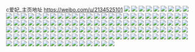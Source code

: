 c爱妃_主页地址 https://weibo.com/u/2134525101 
![](https://wx4.sinaimg.cn/mw2000/7f3a44adly1h7n8x21fe2j22c035m1l0.jpg) 
![](https://wx4.sinaimg.cn/mw2000/7f3a44adly1h7n8x0lc2cj227o2z1qv6.jpg) 
![](https://wx4.sinaimg.cn/mw2000/7f3a44adly1h7na1o5pkvj22c034lqv6.jpg) 
![](https://wx4.sinaimg.cn/mw2000/7f3a44adly1h7n8x5lypyj22c0340qv6.jpg) 
![](https://wx4.sinaimg.cn/mw2000/7f3a44adly1h7n9zdmbenj22io1w04qr.jpg) 
![](https://wx4.sinaimg.cn/mw2000/7f3a44adly1h7n9fizkz0j21f20sqn58.jpg) 
![](https://wx4.sinaimg.cn/mw2000/7f3a44adly1h7n9fio2eqj20zo1070wi.jpg) 
![](https://wx4.sinaimg.cn/mw2000/7f3a44adly1h6zc7po2izj22c034yb2c.jpg) 
![](https://wx4.sinaimg.cn/mw2000/7f3a44adly1h6yz4wj6vkj22c02c0b2e.jpg) 
![](https://wx4.sinaimg.cn/mw2000/7f3a44adly1h6zc3asd5qj22802yphdw.jpg) 
![](https://wx4.sinaimg.cn/mw2000/7f3a44adly1h6yz4u3pqmj22c034mnpe.jpg) 
![](https://wx4.sinaimg.cn/mw2000/7f3a44adly1h6zc7rcuejj22892zlu0x.jpg) 
![](https://wx4.sinaimg.cn/mw2000/7f3a44adly1h6zc7twst0j22c03401l1.jpg) 
![](https://wx4.sinaimg.cn/mw2000/7f3a44adly1h6zcaas4d3j22912pfqv5.jpg) 
![](https://wx4.sinaimg.cn/mw2000/7f3a44adly1h6zcfrscirj22562va7qa.jpg) 
![](https://wx4.sinaimg.cn/mw2000/7f3a44adly1h6zca9757qj23402c0u0x.jpg) 
![](https://wx4.sinaimg.cn/mw2000/7f3a44adgy1h6shuecqghj23402c0e86.jpg) 
![](https://wx4.sinaimg.cn/mw2000/7f3a44adgy1h6shh1kgo9j22c02c0npe.jpg) 
![](https://wx4.sinaimg.cn/mw2000/7f3a44adgy1h6shh88ljdj22962aghdt.jpg) 
![](https://wx4.sinaimg.cn/mw2000/7f3a44adgy1h6rzt5sq94j22802you0z.jpg) 
![](https://wx4.sinaimg.cn/mw2000/7f3a44adgy1h6oie7mqovj20zy1kw4b6.jpg) 
![](https://wx4.sinaimg.cn/mw2000/7f3a44adgy1h6oj3csr5uj211x1kwnc1.jpg) 
![](https://wx4.sinaimg.cn/mw2000/7f3a44adgy1h6oie9oq0bj22801l8dmv.jpg) 
![](https://wx4.sinaimg.cn/mw2000/7f3a44adgy1h6oiebrtlgj21151kw1kx.jpg) 
![](https://wx4.sinaimg.cn/mw2000/7f3a44adgy1h6oiee0xz0j211x1kwh18.jpg) 
![](https://wx4.sinaimg.cn/mw2000/7f3a44adly1h5d4h10mysj215i1kwe81.jpg) 
![](https://wx4.sinaimg.cn/mw2000/7f3a44adly1h5chtu7esyj21kw1keu0y.jpg) 
![](https://wx4.sinaimg.cn/mw2000/7f3a44adly1h5d6gh6fj9j21fa21ku0x.jpg) 
![](https://wx4.sinaimg.cn/mw2000/7f3a44adly1h5d4taia52j21ho1ye7wi.jpg) 
![](https://wx4.sinaimg.cn/mw2000/7f3a44adgy1h5bbf9zig0j216o1kw4qp.jpg) 
![](https://wx4.sinaimg.cn/mw2000/7f3a44adly1h4a4p2xyvwj21hn1zt7wh.jpg) 
![](https://wx4.sinaimg.cn/mw2000/7f3a44adly1h4a4yv3oh5j226k32hnpd.jpg) 
![](https://wx4.sinaimg.cn/mw2000/7f3a44adly1gybyh7dpdej20si13jajj.jpg) 
![](https://wx4.sinaimg.cn/mw2000/7f3a44adly1gybyh7p6m2j20wi17cna6.jpg) 
![](https://wx4.sinaimg.cn/mw2000/002ksfudly1gvqahjwf8lj61401z4nfk02.jpg) 
![](https://wx4.sinaimg.cn/mw2000/002ksfudly1gvqahzmzhqj61le2u2x2702.jpg) 
![](https://wx4.sinaimg.cn/mw2000/002ksfudly1gvqaj0cpvaj60wi17ctvk02.jpg) 
![](https://wx4.sinaimg.cn/mw2000/002ksfudly1gvqaih0ynrj60wi17dnds02.jpg) 
![](https://wx4.sinaimg.cn/mw2000/002ksfudly1gvqaihu3nlj60zk0iywj702.jpg) 
![](https://wx4.sinaimg.cn/mw2000/002ksfudly1gvqakllqs7j62sn1mrb2b02.jpg) 
![](https://wx4.sinaimg.cn/mw2000/002ksfudly1gvqahi8q6qj62c033ykjm02.jpg) 
![](https://wx4.sinaimg.cn/mw2000/002ksfudly1gvqaixc7zhj62c031qhdv02.jpg) 
![](https://wx4.sinaimg.cn/mw2000/002ksfudly1gvqahljonoj61491zkx3t02.jpg) 
![](https://wx4.sinaimg.cn/mw2000/002ksfudly1gvkuan6c7wj60ua17bds602.jpg) 
![](https://wx4.sinaimg.cn/mw2000/002ksfudly1gugdqj40akj61ho1zk7wi02.jpg) 
![](https://wx4.sinaimg.cn/mw2000/002ksfudgy1gufb96uyg3j61ho1zkkjm02.jpg) 
![](https://wx4.sinaimg.cn/mw2000/002ksfudgy1gufb9jc1lmj61ho1xku0x02.jpg) 
![](https://wx4.sinaimg.cn/mw2000/002ksfudgy1gufb9xr3gkj62c02c0u0x02.jpg) 
![](https://wx4.sinaimg.cn/mw2000/002ksfudgy1gufb9sn51mj61ho1zkx6p02.jpg) 
![](https://wx4.sinaimg.cn/mw2000/002ksfudgy1gufb9fjzh7j61ho1zj1ky02.jpg) 
![](https://wx4.sinaimg.cn/mw2000/002ksfudgy1gue9hd6mwkj61ho1r9npd02.jpg) 
![](https://wx4.sinaimg.cn/mw2000/002ksfudgy1gue9heh8dxj633529cx6p02.jpg) 
![](https://wx4.sinaimg.cn/mw2000/002ksfudgy1gue9hc405gj634033ykjm02.jpg) 
![](https://wx4.sinaimg.cn/mw2000/002ksfudly1gskbvq03d2j61ho1zk1ky02.jpg) 
![](https://wx4.sinaimg.cn/mw2000/7f3a44adly1gskbvjrxn4j21ho1zke81.jpg) 
![](https://wx4.sinaimg.cn/mw2000/7f3a44adly1gqmjqgfiiej22c02d2npl.jpg) 
![](https://wx4.sinaimg.cn/mw2000/7f3a44adly1gqmjqkqqogj22c02yokjx.jpg) 
![](https://wx4.sinaimg.cn/mw2000/7f3a44adly1gqmjqi9ysdj22c03401l0.jpg) 
![](https://wx4.sinaimg.cn/mw2000/7f3a44adly1gqmjqh3qxzj20yh1aaal6.jpg) 
![](https://wx4.sinaimg.cn/mw2000/7f3a44adly1gqa3ozg90gj22802vikjm.jpg) 
![](https://wx4.sinaimg.cn/mw2000/7f3a44adly1gqa3oyaz1ej22802wiqv7.jpg) 
![](https://wx4.sinaimg.cn/mw2000/7f3a44adgy1gq8uayt1sej226y35sqve.jpg) 
![](https://wx4.sinaimg.cn/mw2000/7f3a44adgy1gq8u9r4046j226v340qv6.jpg) 
![](https://wx4.sinaimg.cn/mw2000/7f3a44adgy1gq8u9tskuzj22c02qqqv5.jpg) 
![](https://wx4.sinaimg.cn/mw2000/7f3a44adgy1gq8u9m4i94j22c02e2u0x.jpg) 
![](https://wx4.sinaimg.cn/mw2000/7f3a44adgy1gq8uatiw4qj22c02c0u0x.jpg) 
![](https://wx4.sinaimg.cn/mw2000/7f3a44adgy1gq6u3ropiaj21o01o1hdw.jpg) 
![](https://wx4.sinaimg.cn/mw2000/7f3a44adgy1gq6u33gocyj21o01jzx6r.jpg) 
![](https://wx4.sinaimg.cn/mw2000/7f3a44adgy1gq6u3c7znwj22c02f6qv9.jpg) 
![](https://wx4.sinaimg.cn/mw2000/7f3a44adgy1gq6u3mgtfcj22c02g6u15.jpg) 
![](https://wx4.sinaimg.cn/mw2000/7f3a44adgy1gq6u2z0552j21o01o0hdt.jpg) 
![](https://wx4.sinaimg.cn/mw2000/7f3a44adgy1gq6u3utyw5j22c02dib2a.jpg) 
![](https://wx4.sinaimg.cn/mw2000/7f3a44adgy1gjz7itgf4hj21j12dq1ky.jpg) 
![](https://wx4.sinaimg.cn/mw2000/7f3a44adly1gjk49fpyeej21ho1zkb2e.jpg) 
![](https://wx4.sinaimg.cn/mw2000/7f3a44adly1gjk49gjgi3j20u0140qbq.jpg) 
![](https://wx4.sinaimg.cn/mw2000/7f3a44adly1gjk49m6i34j21ho1zkqv9.jpg) 
![](https://wx4.sinaimg.cn/mw2000/7f3a44adly1gjk49q19baj21ho1zknph.jpg) 
![](https://wx4.sinaimg.cn/mw2000/7f3a44adgy1ggsxogxw64j20yi163jxs.jpg) 
![](https://wx4.sinaimg.cn/mw2000/7f3a44adly1gb0trussf0j21o0280b2a.jpg) 
![](https://wx4.sinaimg.cn/mw2000/7f3a44adly1gb0ts208slj216o1kunpd.jpg) 
![](https://wx4.sinaimg.cn/mw2000/7f3a44adly1gb0ts0ysekj20tu0tuafd.jpg) 
![](https://wx4.sinaimg.cn/mw2000/7f3a44adly1g8jjto838aj21sc2dse82.jpg) 
![](https://wx4.sinaimg.cn/mw2000/7f3a44adly1g8jjtn3l8mj21ru1f3npd.jpg) 
![](https://wx4.sinaimg.cn/mw2000/7f3a44adgy1g7mf5cgkndj22c03407wl.jpg) 
![](https://wx4.sinaimg.cn/mw2000/7f3a44adgy1g7mf5qcsisj21sc2ds7wk.jpg) 
![](https://wx4.sinaimg.cn/mw2000/7f3a44adgy1g7mf5hqktaj22c02fau10.jpg) 
![](https://wx4.sinaimg.cn/mw2000/7f3a44adgy1g7mf5lagwfj22ba2t0x6s.jpg) 
![](https://wx4.sinaimg.cn/mw2000/7f3a44adgy1g7mf5rutgxj20yi0yi17z.jpg) 
![](https://wx4.sinaimg.cn/mw2000/7f3a44adgy1g7mf5o4nw2j22802udx6u.jpg) 
![](https://wx4.sinaimg.cn/mw2000/7f3a44adgy1g7mf5ez05qj21sc285x6q.jpg) 
![](https://wx4.sinaimg.cn/mw2000/7f3a44adgy1g7mf5relglj20yi0yi141.jpg) 
![](https://wx4.sinaimg.cn/mw2000/7f3a44adgy1g7kb5tomflj21sc291kjn.jpg) 
![](https://wx4.sinaimg.cn/mw2000/7f3a44adgy1g7kb5uis11j216o1kub29.jpg) 
![](https://wx4.sinaimg.cn/mw2000/7f3a44adgy1g7kb5s1t2lj20yi0m4n4p.jpg) 
![](https://wx4.sinaimg.cn/mw2000/7f3a44adgy1g5lrbqldn7j21o0280npe.jpg) 
![](https://wx4.sinaimg.cn/mw2000/7f3a44adgy1g5lrbnf74gj23402c0npf.jpg) 
![](https://wx4.sinaimg.cn/mw2000/7f3a44adgy1g5lrbozqe3j22801o0b2a.jpg) 
![](https://wx4.sinaimg.cn/mw2000/7f3a44adgy1g5lrblfxznj23402c01kz.jpg) 
![](https://wx4.sinaimg.cn/mw2000/7f3a44adgy1g4ozco41vbj20u00u0q8w.jpg) 
![](https://wx4.sinaimg.cn/mw2000/7f3a44adgy1g4ozcqxnlfj21w00yzawo.jpg) 
![](https://wx4.sinaimg.cn/mw2000/7f3a44adgy1g4ozcrry3zj20zk0npn6u.jpg) 
![](https://wx4.sinaimg.cn/mw2000/7f3a44adgy1g4ozcn9c68j21ss0u0e3i.jpg) 
![](https://wx4.sinaimg.cn/mw2000/7f3a44adly1g3yr5k0jfhj21o0280kjm.jpg) 
![](https://wx4.sinaimg.cn/mw2000/7f3a44adly1g3yr5ibxjhj21o02804qq.jpg) 
![](https://wx4.sinaimg.cn/mw2000/7f3a44adly1g3yr5nbs5vj22f81vmqv6.jpg) 
![](https://wx4.sinaimg.cn/mw2000/7f3a44adly1g3yr6714csj21o0280b2a.jpg) 
![](https://wx4.sinaimg.cn/mw2000/7f3a44adly1fvof61nezgj21ho1zku0z.jpg) 
![](https://wx4.sinaimg.cn/mw2000/7f3a44adly1fvof5l417jj22c02e51l5.jpg) 
![](https://wx4.sinaimg.cn/mw2000/7f3a44adly1fvof64hmxvj21d81d8u0y.jpg) 
![](https://wx4.sinaimg.cn/mw2000/7f3a44adly1fvof6e6matj21ho1hoqv6.jpg) 
![](https://wx4.sinaimg.cn/mw2000/7f3a44adly1fvof6j4xjwj21w02iohdz.jpg) 
![](https://wx4.sinaimg.cn/mw2000/7f3a44adly1fvof6ara7uj21u32iox6v.jpg) 
![](https://wx4.sinaimg.cn/mw2000/7f3a44adly1fvof6lv6sej216o1nanpf.jpg) 
![](https://wx4.sinaimg.cn/mw2000/7f3a44adly1fvof6sigu6j22c02e17wp.jpg) 
![](https://wx4.sinaimg.cn/mw2000/7f3a44adly1fvof5wc6xbj21ho1zk7wl.jpg) 
![](https://wx4.sinaimg.cn/mw2000/7f3a44adly1fvctpi55v9j21hc1z4npf.jpg) 
![](https://wx4.sinaimg.cn/mw2000/7f3a44adly1fvctpjcwzoj21cd1sgu0z.jpg) 
![](https://wx4.sinaimg.cn/mw2000/7f3a44adly1fus1kf0a9ij20ku0rsn1c.jpg) 
![](https://wx4.sinaimg.cn/mw2000/7f3a44adly1fus1keqgf5j20qo0zkagx.jpg) 
![](https://wx4.sinaimg.cn/mw2000/7f3a44adly1ftaxdiv0h4j21ho1zke86.jpg) 
![](https://wx4.sinaimg.cn/mw2000/7f3a44adly1ftaxdkc31wj21ho1zkb2c.jpg) 
![](https://wx4.sinaimg.cn/mw2000/7f3a44adly1fqicu3yme5j20qo0qodl1.jpg) 
![](https://wx4.sinaimg.cn/mw2000/7f3a44adly1fqicu32qojj20qo0qoaeu.jpg) 
![](https://wx4.sinaimg.cn/mw2000/7f3a44adly1fq5mw8hx2fj21ho1zkkjo.jpg) 

